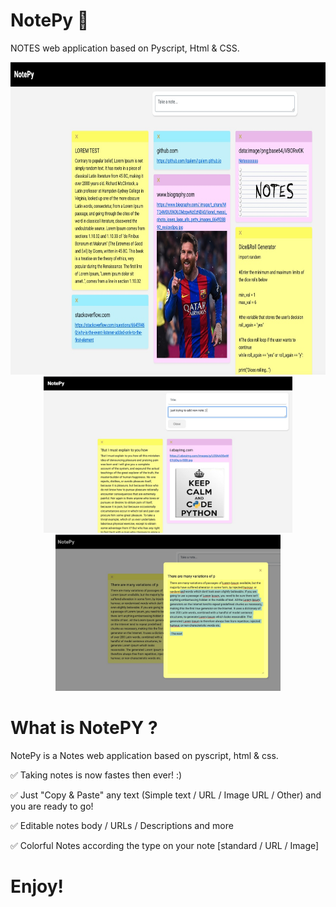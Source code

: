 # NotePy 📍
NOTES web application based on Pyscript, Html & CSS.
<br>

<div align="center" width="100%">
  <img src="static/github/fullSite.jpg" height="500">
  <img src="static/github/createNote.jpg" height="250">
  <img src="static/github/noteEditable.jpg" height="250">
</div>


# What is NotePY ?
NotePy is a Notes web application based on pyscript, html & css.

✅ Taking notes is now fastes then ever! :) 

✅ Just "Copy & Paste" any text (Simple text / URL / Image URL / Other) and you are ready to go!

✅ Editable notes body / URLs / Descriptions and more

✅ Colorful Notes according the type on your note [standard / URL / Image]


# Enjoy! 
